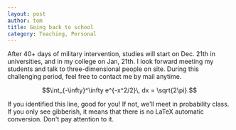 ```yaml
---
layout: post
author: tom
title: Going back to school
category: Teaching, Personal
---
```


After 40+ days of military intervention, studies will start on
Dec. 21th in universities, and in my college on Jan, 21th. I look
forward meeting my students and talk to three-dimensional people on
site. During this challenging period, feel free to contact me by mail anytime.

$$\int_{-\infty}^\infty e^{-x^2/2}\, dx = \sqrt{2\pi}.$$

If you identified this line, good for you! If not, we'll meet in
probability class. If you only see gibberish, it means that there is
no LaTeX automatic conversion. Don't pay attention to it.

